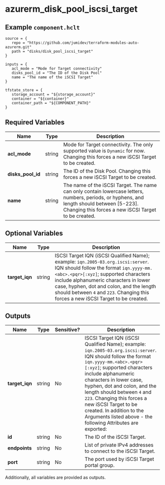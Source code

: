 # azurerm_disk_pool_iscsi_target



## Example `component.hclt`

```hcl
source = {
   repo = "https://github.com/jumidev/terraform-modules-auto-azurerm.git"   
   path = "disks/disk_pool_iscsi_target"   
}

inputs = {
   acl_mode = "Mode for Target connectivity"   
   disks_pool_id = "The ID of the Disk Pool"   
   name = "The name of the iSCSI Target"   
}

tfstate_store = {
   storage_account = "${storage_account}"   
   container = "${container}"   
   container_path = "${COMPONENT_PATH}"   
}

```

## Required Variables

| Name | Type |  Description |
| ---- | --------- |  ----------- |
| **acl_mode** | string |  Mode for Target connectivity. The only supported value is `Dynamic` for now. Changing this forces a new iSCSI Target to be created. | 
| **disks_pool_id** | string |  The ID of the Disk Pool. Changing this forces a new iSCSI Target to be created. | 
| **name** | string |  The name of the iSCSI Target. The name can only contain lowercase letters, numbers, periods, or hyphens, and length should between [5-223]. Changing this forces a new iSCSI Target to be created. | 

## Optional Variables

| Name | Type |  Description |
| ---- | --------- |  ----------- |
| **target_iqn** | string |  ISCSI Target IQN (iSCSI Qualified Name); example: `iqn.2005-03.org.iscsi:server`. IQN should follow the format `iqn.yyyy-mm.<abc>.<pqr>[:xyz]`; supported characters include alphanumeric characters in lower case, hyphen, dot and colon, and the length should between `4` and `223`. Changing this forces a new iSCSI Target to be created. | 



## Outputs

| Name | Type | Sensitive? | Description |
| ---- | ---- | --------- | --------- |
| **target_iqn** | string | No  | ISCSI Target IQN (iSCSI Qualified Name); example: `iqn.2005-03.org.iscsi:server`. IQN should follow the format `iqn.yyyy-mm.<abc>.<pqr>[:xyz]`; supported characters include alphanumeric characters in lower case, hyphen, dot and colon, and the length should between `4` and `223`. Changing this forces a new iSCSI Target to be created. In addition to the Arguments listed above - the following Attributes are exported: | 
| **id** | string | No  | The ID of the iSCSI Target. | 
| **endpoints** | string | No  | List of private IPv4 addresses to connect to the iSCSI Target. | 
| **port** | string | No  | The port used by iSCSI Target portal group. | 

Additionally, all variables are provided as outputs.

